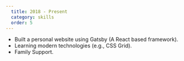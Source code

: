```yaml
---
  title: 2018 - Present
  category: skills
  order: 5
---
```

- Built a personal website using Gatsby (A React based framework).
- Learning modern technologies (e.g., CSS Grid).
- Family Support.
